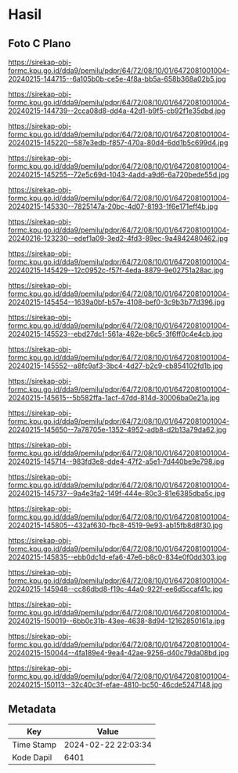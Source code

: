 # Hasil

## Foto C Plano

https://sirekap-obj-formc.kpu.go.id/dda9/pemilu/pdpr/64/72/08/10/01/6472081001004-20240215-144715--6a105b0b-ce5e-4f8a-bb5a-658b368a02b5.jpg

https://sirekap-obj-formc.kpu.go.id/dda9/pemilu/pdpr/64/72/08/10/01/6472081001004-20240215-144739--2cca08d8-dd4a-42d1-b9f5-cb92f1e35dbd.jpg

https://sirekap-obj-formc.kpu.go.id/dda9/pemilu/pdpr/64/72/08/10/01/6472081001004-20240215-145220--587e3edb-f857-470a-80d4-6dd1b5c699d4.jpg

https://sirekap-obj-formc.kpu.go.id/dda9/pemilu/pdpr/64/72/08/10/01/6472081001004-20240215-145255--72e5c69d-1043-4add-a9d6-6a720bede55d.jpg

https://sirekap-obj-formc.kpu.go.id/dda9/pemilu/pdpr/64/72/08/10/01/6472081001004-20240215-145330--7825147a-20bc-4d07-8193-1f6e171eff4b.jpg

https://sirekap-obj-formc.kpu.go.id/dda9/pemilu/pdpr/64/72/08/10/01/6472081001004-20240216-123230--edef1a09-3ed2-4fd3-89ec-9a4842480462.jpg

https://sirekap-obj-formc.kpu.go.id/dda9/pemilu/pdpr/64/72/08/10/01/6472081001004-20240215-145429--12c0952c-f57f-4eda-8879-9e02751a28ac.jpg

https://sirekap-obj-formc.kpu.go.id/dda9/pemilu/pdpr/64/72/08/10/01/6472081001004-20240215-145454--1639a0bf-b57e-4108-bef0-3c9b3b77d396.jpg

https://sirekap-obj-formc.kpu.go.id/dda9/pemilu/pdpr/64/72/08/10/01/6472081001004-20240215-145523--ebd27dc1-561a-462e-b6c5-3f6ff0c4e4cb.jpg

https://sirekap-obj-formc.kpu.go.id/dda9/pemilu/pdpr/64/72/08/10/01/6472081001004-20240215-145552--a8fc9af3-3bc4-4d27-b2c9-cb854102fd1b.jpg

https://sirekap-obj-formc.kpu.go.id/dda9/pemilu/pdpr/64/72/08/10/01/6472081001004-20240215-145615--5b582ffa-1acf-47dd-814d-30006ba0e21a.jpg

https://sirekap-obj-formc.kpu.go.id/dda9/pemilu/pdpr/64/72/08/10/01/6472081001004-20240215-145650--7a78705e-1352-4952-adb8-d2b13a79da62.jpg

https://sirekap-obj-formc.kpu.go.id/dda9/pemilu/pdpr/64/72/08/10/01/6472081001004-20240215-145714--983fd3e8-dde4-47f2-a5e1-7d440be9e798.jpg

https://sirekap-obj-formc.kpu.go.id/dda9/pemilu/pdpr/64/72/08/10/01/6472081001004-20240215-145737--9a4e3fa2-149f-444e-80c3-81e6385dba5c.jpg

https://sirekap-obj-formc.kpu.go.id/dda9/pemilu/pdpr/64/72/08/10/01/6472081001004-20240215-145805--432af630-fbc8-4519-9e93-ab15fb8d8f30.jpg

https://sirekap-obj-formc.kpu.go.id/dda9/pemilu/pdpr/64/72/08/10/01/6472081001004-20240215-145835--ebb0dc1d-efa6-47e6-b8c0-834e0f0dd303.jpg

https://sirekap-obj-formc.kpu.go.id/dda9/pemilu/pdpr/64/72/08/10/01/6472081001004-20240215-145948--cc86dbd8-f19c-44a0-922f-ee6d5ccaf41c.jpg

https://sirekap-obj-formc.kpu.go.id/dda9/pemilu/pdpr/64/72/08/10/01/6472081001004-20240215-150019--6bb0c31b-43ee-4638-8d94-12162850161a.jpg

https://sirekap-obj-formc.kpu.go.id/dda9/pemilu/pdpr/64/72/08/10/01/6472081001004-20240215-150044--4fa189e4-9ea4-42ae-9256-d40c79da08bd.jpg

https://sirekap-obj-formc.kpu.go.id/dda9/pemilu/pdpr/64/72/08/10/01/6472081001004-20240215-150113--32c40c3f-efae-4810-bc50-46cde5247148.jpg


## Metadata

| Key        | Value               |
| ---------- | ------------------- |
| Time Stamp | 2024-02-22 22:03:34 |
| Kode Dapil | 6401                |



